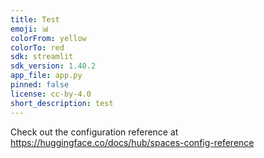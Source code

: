 ```yaml
---
title: Test
emoji: 📊
colorFrom: yellow
colorTo: red
sdk: streamlit
sdk_version: 1.40.2
app_file: app.py
pinned: false
license: cc-by-4.0
short_description: test
---
```


Check out the configuration reference at https://huggingface.co/docs/hub/spaces-config-reference
